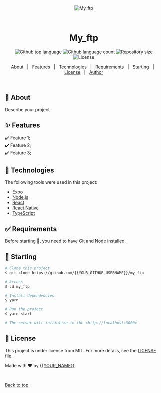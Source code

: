 <div align="center" id="top"> 
  <img src="./.github/app.gif" alt="My_ftp" />

  &#xa0;

  <!-- <a href="https://my_ftp.netlify.app">Demo</a> -->
</div>

<h1 align="center">My_ftp</h1>

<p align="center">
  <img alt="Github top language" src="https://img.shields.io/github/languages/top/{{YOUR_GITHUB_USERNAME}}/my_ftp?color=56BEB8">

  <img alt="Github language count" src="https://img.shields.io/github/languages/count/{{YOUR_GITHUB_USERNAME}}/my_ftp?color=56BEB8">

  <img alt="Repository size" src="https://img.shields.io/github/repo-size/{{YOUR_GITHUB_USERNAME}}/my_ftp?color=56BEB8">

  <img alt="License" src="https://img.shields.io/github/license/{{YOUR_GITHUB_USERNAME}}/my_ftp?color=56BEB8">

  <!-- <img alt="Github issues" src="https://img.shields.io/github/issues/{{YOUR_GITHUB_USERNAME}}/my_ftp?color=56BEB8" /> -->

  <!-- <img alt="Github forks" src="https://img.shields.io/github/forks/{{YOUR_GITHUB_USERNAME}}/my_ftp?color=56BEB8" /> -->

  <!-- <img alt="Github stars" src="https://img.shields.io/github/stars/{{YOUR_GITHUB_USERNAME}}/my_ftp?color=56BEB8" /> -->
</p>

<!-- Status -->

<!-- <h4 align="center"> 
	🚧  My_ftp 🚀 Under construction...  🚧
</h4> 

<hr> -->

<p align="center">
  <a href="#dart-about">About</a> &#xa0; | &#xa0; 
  <a href="#sparkles-features">Features</a> &#xa0; | &#xa0;
  <a href="#rocket-technologies">Technologies</a> &#xa0; | &#xa0;
  <a href="#white_check_mark-requirements">Requirements</a> &#xa0; | &#xa0;
  <a href="#checkered_flag-starting">Starting</a> &#xa0; | &#xa0;
  <a href="#memo-license">License</a> &#xa0; | &#xa0;
  <a href="https://github.com/{{YOUR_GITHUB_USERNAME}}" target="_blank">Author</a>
</p>

<br>

## :dart: About ##

Describe your project

## :sparkles: Features ##

:heavy_check_mark: Feature 1;\
:heavy_check_mark: Feature 2;\
:heavy_check_mark: Feature 3;

## :rocket: Technologies ##

The following tools were used in this project:

- [Expo](https://expo.io/)
- [Node.js](https://nodejs.org/en/)
- [React](https://pt-br.reactjs.org/)
- [React Native](https://reactnative.dev/)
- [TypeScript](https://www.typescriptlang.org/)

## :white_check_mark: Requirements ##

Before starting :checkered_flag:, you need to have [Git](https://git-scm.com) and [Node](https://nodejs.org/en/) installed.

## :checkered_flag: Starting ##

```bash
# Clone this project
$ git clone https://github.com/{{YOUR_GITHUB_USERNAME}}/my_ftp

# Access
$ cd my_ftp

# Install dependencies
$ yarn

# Run the project
$ yarn start

# The server will initialize in the <http://localhost:3000>
```

## :memo: License ##

This project is under license from MIT. For more details, see the [LICENSE](LICENSE.md) file.


Made with :heart: by <a href="https://github.com/{{YOUR_GITHUB_USERNAME}}" target="_blank">{{YOUR_NAME}}</a>

&#xa0;

<a href="#top">Back to top</a>
